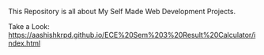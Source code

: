 This Repository is all about My Self Made Web Development Projects.

Take a Look: https://aashishkrpd.github.io/ECE%20Sem%203%20Result%20Calculator/index.html
